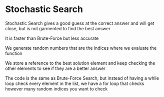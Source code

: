 # Stochastic Search

Stochastic Search gives a good guess at the correct answer and will get close, but is not garmented to find the best answer

It is faster than Brute-Force but less accurate

We generate random numbers that are the indices where we evaluate the function

We store a reference to the best solution element and keep checking the other elements to see if they are a better answer

The code is the same as Brute-Force Search, but instead of having a while loop check every element in the list, we have a for loop that checks however many random indices you want to check
